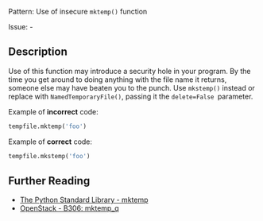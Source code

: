 Pattern: Use of insecure `mktemp()` function

Issue: -

## Description

Use of this function may introduce a security hole in your program. By the time you get around to doing anything with the file name it returns, someone else may have beaten you to the punch. Use `mkstemp()` instead or replace with `NamedTemporaryFile()`, passing it the `delete=False `parameter.


Example of **incorrect** code:

```python
tempfile.mktemp('foo')
```

Example of **correct** code:

```python
tempfile.mkstemp('foo')
```
## Further Reading

* [The Python Standard Library - mktemp](https://docs.python.org/2/library/tempfile.html#tempfile.mktemp)
* [OpenStack - B306: mktemp_q](https://docs.openstack.org/developer/bandit/api/bandit.blacklists.html#b306-mktemp-q)
